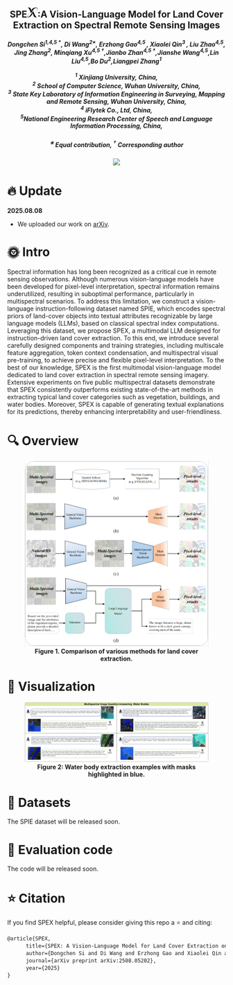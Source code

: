 
<p align="center">
  <h2 align="center"><strong>SPE<img src="figs/logo.jpeg" height="24" width="24">:A Vision-Language Model for Land Cover Extraction on Spectral Remote Sensing Images</strong></h2>
<p align="center">
<div align="center">
<h5>
<em>Dongchen Si<sup>1,4,5 *</sup>, Di Wang<sup>2*</sup>, Erzhong Gao<sup>4,5 </sup>, Xiaolei Qin<sup>3 </sup>, Liu Zhao<sup>4,5</sup>, Jing Zhang<sup>2</sup>, Minqiang Xu<sup>4,5 †</sup>,Jianbo Zhan<sup>4,5 †</sup>,Jianshe Wang<sup>4,5</sup>,Lin Liu<sup>4,5</sup>,Bo Du<sup>2</sup>,Liangpei Zhang<sup>1</sup></em>
    <br><br>
       	<sup>1</sup> Xinjiang University, China,<br/>
        <sup>2</sup> School of Computer Science, Wuhan University, China,<br/> 
        <sup>3</sup> State Key Laboratory of Information Engineering in Surveying, Mapping and Remote Sensing, Wuhan University, China,<br/> 
       <sup>4</sup> iFlytek Co., Ltd, China,<br/> 
       <sup>5</sup>National Engineering Research Center of Speech and Language Information Processing, China,<br/> 
</h5>
<h5>
<sup>∗</sup> Equal contribution, <sup>†</sup> Corresponding author
</h5>
</div>


<h5 align="center">
<a href="https://arxiv.org/pdf/2508.05202"> <img src="https://img.shields.io/badge/Arxiv-2508.05202-b31b1b.svg?logo=arXiv"></a>
</h5>

# 🔥 Update
**2025.08.08**
- We uploaded our work on [arXiv](https://arxiv.org/pdf/2508.05202).

# 🌞 Intro
Spectral information has long been recognized as a critical cue in remote sensing observations. Although numerous vision-language models have been developed for pixel-level interpretation, spectral information remains underutilized, resulting in suboptimal performance, particularly in multispectral scenarios. To address this limitation, we construct a vision-language instruction-following dataset named SPIE, which encodes spectral priors of land-cover objects into textual attributes recognizable by large language models (LLMs), based on classical spectral index computations. Leveraging this dataset, we propose SPEX, a multimodal LLM designed for instruction-driven land cover extraction. To this end, we introduce several carefully designed components and training strategies, including multiscale feature aggregation, token context condensation, and multispectral visual pre-training, to achieve precise and flexible pixel-level interpretation. To the best of our knowledge, SPEX is the first multimodal vision-language model dedicated to land cover extraction in spectral remote sensing imagery. Extensive experiments on five public multispectral datasets demonstrate that SPEX consistently outperforms existing state-of-the-art methods in extracting typical land cover categories such as vegetation, buildings, and water bodies. Moreover, SPEX is capable of generating textual explanations for its predictions, thereby enhancing interpretability and user-friendliness.

# 🔍 Overview
<figure>
<div align="center">
<img src="figs/Method.png">
</div>
<div align="center">
<figcaption align = "center"><b>Figure 1. Comparison of various methods for land cover extraction. 
 </b></figcaption>
</div>
</figure>

# :eyes: Visualization
<figure>
<img src="figs/water.png">
</div>
<div align="center">
<figcaption align = "center"><b>Figure 2: Water body extraction examples with masks highlighted in blue.
 </b></figcaption>
</div>
</figure>

# 📖 Datasets
The SPIE dataset will be released soon.


# 🔨 Evaluation code
The code will be released soon.

# ⭐ Citation

If you find SPEX helpful, please consider giving this repo a ⭐ and citing:

```latex
@article{SPEX,
      title={SPEX: A Vision-Language Model for Land Cover Extraction on Spectral Remote Sensing Images}, 
      author={Dongchen Si and Di Wang and Erzhong Gao and Xiaolei Qin and Liu Zhao and Jing Zhang and Minqiang Xu and Jianbo Zhan and Jianshe Wang and Lin Liu and Bo Du and Liangpei Zhang},
      journal={arXiv preprint arXiv:2508.05202},
      year={2025}
}
```
